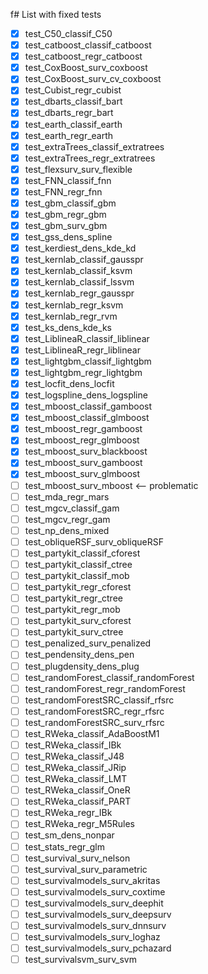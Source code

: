 f# List with fixed tests
- [x] test_C50_classif_C50
- [x] test_catboost_classif_catboost
- [x] test_catboost_regr_catboost
- [x] test_CoxBoost_surv_coxboost
- [x] test_CoxBoost_surv_cv_coxboost
- [x] test_Cubist_regr_cubist
- [x] test_dbarts_classif_bart
- [x] test_dbarts_regr_bart
- [x] test_earth_classif_earth
- [x] test_earth_regr_earth
- [x] test_extraTrees_classif_extratrees
- [x] test_extraTrees_regr_extratrees
- [x] test_flexsurv_surv_flexible
- [x] test_FNN_classif_fnn
- [x] test_FNN_regr_fnn
- [x] test_gbm_classif_gbm
- [x] test_gbm_regr_gbm
- [x] test_gbm_surv_gbm
- [x] test_gss_dens_spline
- [x] test_kerdiest_dens_kde_kd
- [x] test_kernlab_classif_gausspr
- [x] test_kernlab_classif_ksvm
- [x] test_kernlab_classif_lssvm
- [x] test_kernlab_regr_gausspr
- [x] test_kernlab_regr_ksvm
- [x] test_kernlab_regr_rvm
- [x] test_ks_dens_kde_ks
- [x] test_LiblineaR_classif_liblinear
- [x] test_LiblineaR_regr_liblinear
- [x] test_lightgbm_classif_lightgbm
- [x] test_lightgbm_regr_lightgbm
- [x] test_locfit_dens_locfit
- [x] test_logspline_dens_logspline
- [x] test_mboost_classif_gamboost
- [x] test_mboost_classif_glmboost
- [x] test_mboost_regr_gamboost
- [x] test_mboost_regr_glmboost
- [x] test_mboost_surv_blackboost
- [x] test_mboost_surv_gamboost
- [x] test_mboost_surv_glmboost
- [ ] test_mboost_surv_mboost <-- problematic
- [ ] test_mda_regr_mars
- [ ] test_mgcv_classif_gam
- [ ] test_mgcv_regr_gam
- [ ] test_np_dens_mixed
- [ ] test_obliqueRSF_surv_obliqueRSF
- [ ] test_partykit_classif_cforest
- [ ] test_partykit_classif_ctree
- [ ] test_partykit_classif_mob
- [ ] test_partykit_regr_cforest
- [ ] test_partykit_regr_ctree
- [ ] test_partykit_regr_mob
- [ ] test_partykit_surv_cforest
- [ ] test_partykit_surv_ctree
- [ ] test_penalized_surv_penalized
- [ ] test_pendensity_dens_pen
- [ ] test_plugdensity_dens_plug
- [ ] test_randomForest_classif_randomForest
- [ ] test_randomForest_regr_randomForest
- [ ] test_randomForestSRC_classif_rfsrc
- [ ] test_randomForestSRC_regr_rfsrc
- [ ] test_randomForestSRC_surv_rfsrc
- [ ] test_RWeka_classif_AdaBoostM1
- [ ] test_RWeka_classif_IBk
- [ ] test_RWeka_classif_J48
- [ ] test_RWeka_classif_JRip
- [ ] test_RWeka_classif_LMT
- [ ] test_RWeka_classif_OneR
- [ ] test_RWeka_classif_PART
- [ ] test_RWeka_regr_IBk
- [ ] test_RWeka_regr_M5Rules
- [ ] test_sm_dens_nonpar
- [ ] test_stats_regr_glm
- [ ] test_survival_surv_nelson
- [ ] test_survival_surv_parametric
- [ ] test_survivalmodels_surv_akritas
- [ ] test_survivalmodels_surv_coxtime
- [ ] test_survivalmodels_surv_deephit
- [ ] test_survivalmodels_surv_deepsurv
- [ ] test_survivalmodels_surv_dnnsurv
- [ ] test_survivalmodels_surv_loghaz
- [ ] test_survivalmodels_surv_pchazard
- [ ] test_survivalsvm_surv_svm
